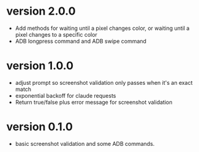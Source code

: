 # version 2.0.0

* Add methods for waiting until a pixel changes color, or waiting until a pixel changes to a specific color
* ADB longpress command and ADB swipe command

# version 1.0.0
* adjust prompt so screenshot validation only passes when it's an exact match
* exponential backoff for claude requests
* Return true/false plus error message for screenshot validation

# version 0.1.0

* basic screenshot validation and some ADB commands.
